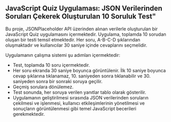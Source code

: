 ## JavaScript Quiz Uygulaması: JSON Verilerinden Soruları Çekerek Oluşturulan 10 Soruluk Test"

Bu proje, JSONPlaceholder API üzerinden alınan verilerle oluşturulan bir JavaScript Quiz uygulamasını içermektedir. Uygulama, toplamda 10 sorudan oluşan bir testi temsil etmektedir. Her soru, A-B-C-D şıklarından oluşmaktadır ve kullanıcılar 30 saniye içinde cevaplarını seçmelidir.

Uygulamanın çalışma sistemi şu adımları içermektedir:

- Test, toplamda 10 soru içermektedir.
- Her soru ekranda 30 saniye boyunca görüntülenir. İlk 10 saniye boyunca cevap şıklarına tıklanamaz, 10. saniyeden sonra tıklanabilir ve 30. saniyeden sonra bir sonraki soruya geçilir.
- Geçmiş sorulara dönülemez.
- Test sonunda, her soruya verilen yanıtlar tablo olarak gösterilir.
- Uygulamanın geliştirilmesi sırasında JSON verilerinden soruların çekilmesi ve işlenmesi, kullanıcı etkileşimlerinin yönetilmesi ve sonuçların görüntülenmesi gibi temel JavaScript becerileri gerekmektedir.

